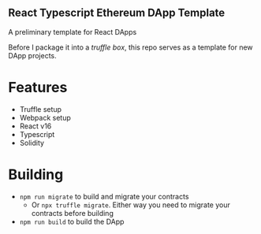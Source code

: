 React Typescript Ethereum DApp Template
---
A preliminary template for React DApps

Before I package it into a *truffle box*, this repo serves as a template for new DApp projects.

# Features
- Truffle setup
- Webpack setup
- React v16
- Typescript
- Solidity

# Building
- `npm run migrate` to build and migrate your contracts
  - Or `npx truffle migrate`. Either way you need to migrate your contracts before building
- `npm run build` to build the DApp
